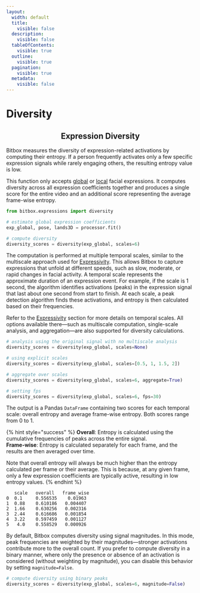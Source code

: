```yaml
---
layout:
  width: default
  title:
    visible: false
  description:
    visible: false
  tableOfContents:
    visible: true
  outline:
    visible: true
  pagination:
    visible: true
  metadata:
    visible: false
---
```


# Diversity

<h2 align="center">Expression Diversity</h2>

Bitbox measures the diversity of expression-related activations by computing their entropy. If a person frequently activates only a few specific expression signals while rarely engaging others, the resulting entropy value is low.

This function only accepts [global](facial-expressions.md#expression-related-global-deformations) or [local](facial-expressions.md#localized-expression-units) facial expressions. It computes diversity across all expression coefficients together and produces a single score for the entire video and an additional score representing the average frame-wise entropy.

```python
from bitbox.expressions import diversity

# estimate global expression coefficients
exp_global, pose, lands3D = processor.fit()

# compute diversity
diversity_scores = diversity(exp_global, scales=6)
```

The computation is performed at multiple temporal scales, similar to the multiscale approach used for [Expressivity](expressivity.md). This allows Bitbox to capture expressions that unfold at different speeds, such as slow, moderate, or rapid changes in facial activity. A temporal scale represents the approximate duration of an expression event. For example, if the scale is 1 second, the algorithm identifies activations (peaks) in the expression signal that last about one second from start to finish. At each scale, a peak detection algorithm finds these activations, and entropy is then calculated based on their frequencies.&#x20;

Refer to the [Expressivity](expressivity.md) section for more details on temporal scales. All options available there—such as multiscale computation, single-scale analysis, and aggregation—are also supported for diversity calculations.

```python
# analysis using the original signal with no multiscale analysis
diversity_scores = diversity(exp_global, scales=None)

# using explicit scales
diversity_scores = diversity(exp_global, scales=[0.5, 1, 1.5, 2])

# aggregate over scales
diversity_scores = diversity(exp_global, scales=6, aggregate=True)

# setting fps
diversity_scores = diversity(exp_global, scales=6, fps=30)
```

The output is a Pandas `DataFrame` containing two scores for each temporal scale: overall entropy and average frame-wise entropy. Both scores range from 0 to 1.

{% hint style="success" %}
**Overall**: Entropy is calculated using the cumulative frequencies of peaks across the entire signal.\
**Frame-wise**: Entropy is calculated separately for each frame, and the results are then averaged over time.

Note that overall entropy will always be much higher than the entropy calculated per frame or their average. This is because, at any given frame, only a few expression coefficients are typically active, resulting in low entropy values.
{% endhint %}

```
   scale   overall   frame_wise
0  0.1     0.556535    0.01963
1  0.88    0.610186   0.004407
2  1.66    0.630256   0.002316
3  2.44    0.616686   0.001854
4  3.22    0.597459   0.001127
5   4.0    0.558529   0.000926
```

By default, Bitbox computes diversity using signal magnitudes. In this mode, peak frequencies are weighted by their magnitudes—stronger activations contribute more to the overall count. If you prefer to compute diversity in a binary manner, where only the presence or absence of an activation is considered (without weighting by magnitude), you can disable this behavior by setting `magnitude=False`.

```python
# compute diversity using binary peaks
diversity_scores = diversity(exp_global, scales=6, magnitude=False)
```
